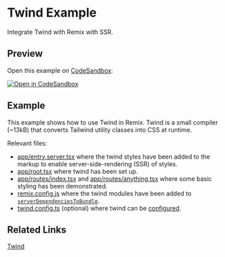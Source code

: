 # Twind Example

Integrate Twind with Remix with SSR.

## Preview

Open this example on [CodeSandbox](https://codesandbox.com):

[![Open in CodeSandbox](https://codesandbox.io/static/img/play-codesandbox.svg)](https://codesandbox.io/s/github/remix-run/remix/tree/main/examples/twind)

## Example

This example shows how to use Twind in Remix. Twind is a small compiler (~13kB) that converts Tailwind utility classes into CSS at runtime.

Relevant files:

- [app/entry.server.tsx](./app/entry.server.tsx) where the twind styles have been added to the markup to enable server-side-rendering (SSR) of styles.
- [app/root.tsx](./app/root.tsx) where twind has been set up.
- [app/routes/index.tsx](./app/routes/index.tsx) and [app/routes/anything.tsx](./app/routes/anything.tsx) where some basic styling has been demonstrated.
- [remix.config.js](./remix.config.js) where the twind modules have been added to [`serverDependenciesToBundle`](https://remix.run/docs/en/v1/api/conventions#serverdependenciestobundle).
- [twind.config.ts](./twind.config.ts) (optional) where twind can be [configured](https://twind.dev/handbook/configuration.html).

## Related Links

[Twind](https://twind.dev/)
